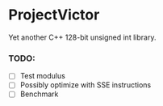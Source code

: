 # ProjectVictor
Yet another C++ 128-bit unsigned int library.

### TODO:
 - [ ] Test modulus
 - [ ] Possibly optimize with SSE instructions
 - [ ] Benchmark
